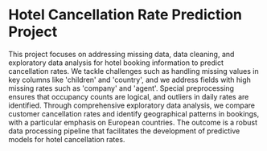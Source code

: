 # Hotel Cancellation Rate Prediction Project
This project focuses on addressing missing data, data cleaning, and exploratory data analysis for hotel booking information to predict cancellation rates. We tackle challenges such as handling missing values in key columns like 'children' and 'country', and we address fields with high missing rates such as 'company' and 'agent'. Special preprocessing ensures that occupancy counts are logical, and outliers in daily rates are identified. Through comprehensive exploratory data analysis, we compare customer cancellation rates and identify geographical patterns in bookings, with a particular emphasis on European countries. The outcome is a robust data processing pipeline that facilitates the development of predictive models for hotel cancellation rates.

